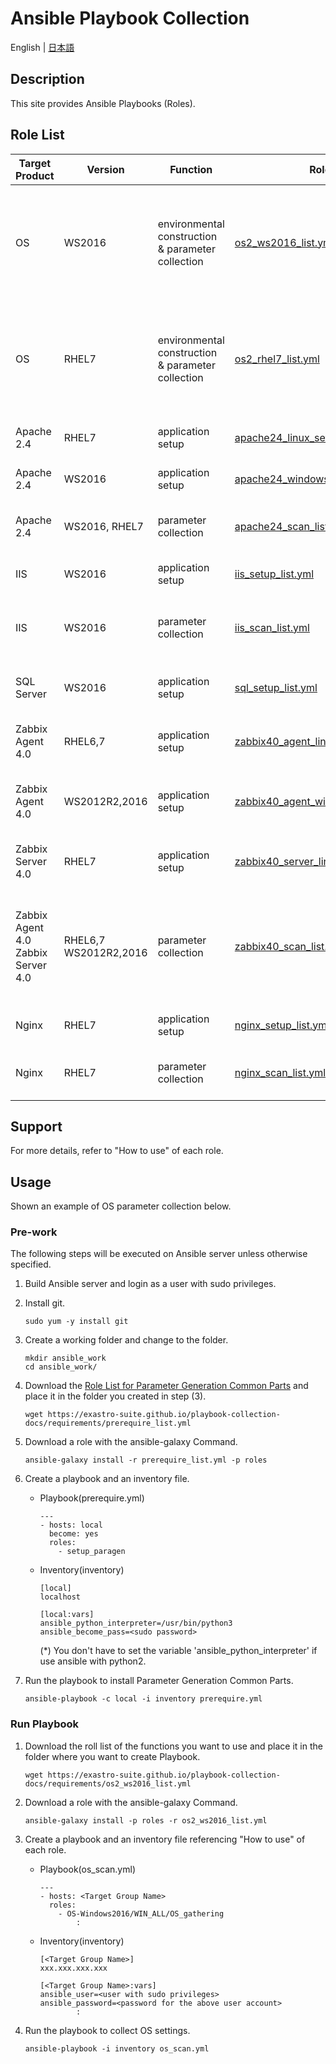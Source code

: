# Ansible Playbook Collection

English | [日本語](README.ja.md)

## Description

This site provides Ansible Playbooks (Roles).  

## Role List

| Target Product | Version | Function | Role List | Summary | How to use | Remarks |
|---- |---- |---- |---- |---- |---- |---- |
| OS  | WS2016 | environmental construction & parameter collection | [os2_ws2016_list.yml](https://exastro-suite.github.io/playbook-collection-docs/requirements/os2_ws2016_list.yml) |This role provides functions to build the OS environment and change settings and collect OS settings and create a reusable parameter file.|[Readme](https://github.com/exastro-playbook-collection/OS-Windows2016/blob/master/README.md) | |
| OS  | RHEL7  | environmental construction & parameter collection | [os2_rhel7_list.yml](https://exastro-suite.github.io/playbook-collection-docs/requirements/os2_rhel7_list.yml)   |This role provides functions to build the OS environment and change settings and collect OS settings and create a reusable parameter file.|[Readme](https://github.com/exastro-playbook-collection/OS-RHEL7/blob/master/README.md) | |
| Apache 2.4 | RHEL7 | application setup | [apache24_linux_setup_list.yml](https://exastro-suite.github.io/playbook-collection-docs/requirements/apache24_linux_setup_list.yml) |Install and configure Apache 2.4 on RHEL. |[Readme](https://github.com/exastro-playbook-collection/Apache_install)| |
| Apache 2.4 | WS2016| application setup | [apache24_windows_setup_list.yml](https://exastro-suite.github.io/playbook-collection-docs/requirements/apache24_windows_setup_list.yml) |Install and configure Apache 2.4 on WS2016. |[Readme](https://github.com/exastro-playbook-collection/Apache24_WIN_install)| |
| Apache 2.4 | WS2016, RHEL7 | parameter collection | [apache24_scan_list.yml](https://exastro-suite.github.io/playbook-collection-docs/requirements/apache24_scan_list.yml) |Collect Apache 2.4 settings and create a reusable parameter file.|[Readme](https://github.com/exastro-playbook-collection/Apache24_extracting_linux) | |
| IIS | WS2016 | application setup | [iis_setup_list.yml](https://exastro-suite.github.io/playbook-collection-docs/requirements/iis_setup_list.yml) |Install and configure IIS on WS2016.|[Readme](https://github.com/exastro-playbook-collection/IIS_Install)| |
| IIS | WS2016 | parameter collection | [iis_scan_list.yml](https://exastro-suite.github.io/playbook-collection-docs/requirements/iis_scan_list.yml) |Collect IIS settings and create a reusable parameter file on WS2016.|[Readme](https://github.com/exastro-playbook-collection/IIS_WS2016_extracting)| |
| SQL Server | WS2016 | application setup | [sql_setup_list.yml](https://exastro-suite.github.io/playbook-collection-docs/requirements/sql_setup_list.yml) |Check and prepare an environment, and Install SQL Server.|[Readme](https://github.com/exastro-playbook-collection/SqlServer_preinstall)| |
| Zabbix Agent 4.0 | RHEL6,7 | application setup | [zabbix40_agent_linux_setup_list.yml](https://exastro-suite.github.io/playbook-collection-docs/requirements/zabbix40_agent_linux_setup_list.yml) |Install and configure Zabbix Agent 4.0 on RHEL6 or 7.|[Readme](https://github.com/exastro-playbook-collection/Zabbix40-Agent_install)| |
| Zabbix Agent 4.0 | WS2012R2,2016 | application setup | [zabbix40_agent_windows_setup_list.yml](https://exastro-suite.github.io/playbook-collection-docs/requirements/zabbix40_agent_windows_setup_list.yml) |Install and configure Zabbix Agent 4.0 on WS2012R2 or 2016)|[Readme](https://github.com/exastro-playbook-collection/Zabbix40-Agent_WIN_install)| |
| Zabbix Server 4.0 | RHEL7 | application setup | [zabbix40_server_linux_setup_list.yml](https://exastro-suite.github.io/playbook-collection-docs/requirements/zabbix40_server_linux_setup_list.yml) |Install and configure Zabbix Server 4.0 on RHEL7|[Readme](https://github.com/exastro-playbook-collection/Zabbix40-Server_install)| |
| Zabbix Agent 4.0  Zabbix Server 4.0 | RHEL6,7  WS2012R2,2016 | parameter collection | [zabbix40_scan_list.yml](https://exastro-suite.github.io/playbook-collection-docs/requirements/zabbix40_scan_list.yml) |Collect Zabbix Agent 4.0(RHEL6,7), (WS2012R2,2016) and Zabbix Server 4.0(RHEL7) settings and create a reusable parameter file.|[Readme](https://github.com/exastro-playbook-collection/Zabbix40_Agent_extracting_linux)| |
| Nginx | RHEL7 | application setup | [nginx_setup_list.yml](https://exastro-suite.github.io/playbook-collection-docs/requirements/nginx_setup_list.yml) |Install and configure Nginx on RHEL7|[Readme](https://github.com/exastro-playbook-collection/Nginx_Install)| |
| Nginx | RHEL7 |  parameter collection | [nginx_scan_list.yml](https://exastro-suite.github.io/playbook-collection-docs/requirements/nginx_scan_list.yml) |Collect Nginx settings and create a reusable parameter file.|[Readme](https://github.com/exastro-playbook-collection/Nginx_extracting)| |

## Support

For more details, refer to "How to use" of each role.  

## Usage

Shown an example of OS parameter collection below.  

### Pre-work

The following steps will be executed on Ansible server unless otherwise specified.

1. Build Ansible server and login as a user with sudo privileges.

2. Install git.  
    ```
    sudo yum -y install git
    ```

3. Create a working folder and change to the folder.  
    ```
    mkdir ansible_work
    cd ansible_work/
    ```

4. Download the [Role List for Parameter Generation Common Parts](https://exastro-suite.github.io/playbook-collection-docs/requirements/prerequire_list.yml) and place it in the folder you created in step (3).  
    ```
    wget https://exastro-suite.github.io/playbook-collection-docs/requirements/prerequire_list.yml
    ```

5. Download a role with the ansible-galaxy Command.  
    ```
    ansible-galaxy install -r prerequire_list.yml -p roles
    ```

6. Create a playbook and an inventory file.  
    * Playbook(prerequire.yml)
        ```
        ---
        - hosts: local
          become: yes
          roles:
            - setup_paragen
        ```
    * Inventory(inventory)
        ```
        [local]
        localhost

        [local:vars]
        ansible_python_interpreter=/usr/bin/python3
        ansible_become_pass=<sudo password>
        ```
        (*) You don't have to set the variable 'ansible_python_interpreter' if use ansible with python2.  

7. Run the playbook to install Parameter Generation Common Parts.
    ```
    ansible-playbook -c local -i inventory prerequire.yml
    ```

### Run Playbook

1. Download the roll list of the functions you want to use and place it in the folder where you want to create Playbook.  
    ```
    wget https://exastro-suite.github.io/playbook-collection-docs/requirements/os2_ws2016_list.yml
    ```

2. Download a role with the ansible-galaxy Command.  
    ```
    ansible-galaxy install -p roles -r os2_ws2016_list.yml
    ```

3. Create a playbook and an inventory file referencing "How to use" of each role.  
    * Playbook(os_scan.yml)
        ```
        ---
        - hosts: <Target Group Name>
          roles:
            - OS-Windows2016/WIN_ALL/OS_gathering
                :
        ```
    * Inventory(inventory)
        ```
        [<Target Group Name>]
        xxx.xxx.xxx.xxx

        [<Target Group Name>:vars]
        ansible_user=<user with sudo privileges>
        ansible_password=<password for the above user account>
                :
        ```

4. Run the playbook to collect OS settings.  
    ```
    ansible-playbook -i inventory os_scan.yml
    ```
